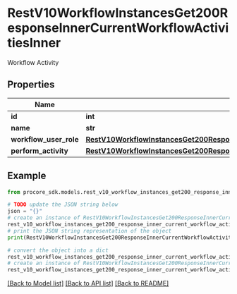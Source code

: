 # RestV10WorkflowInstancesGet200ResponseInnerCurrentWorkflowActivitiesInner

Workflow Activity

## Properties

Name | Type | Description | Notes
------------ | ------------- | ------------- | -------------
**id** | **int** | ID | [optional] 
**name** | **str** | Name | [optional] 
**workflow_user_role** | [**RestV10WorkflowInstancesGet200ResponseInnerCurrentWorkflowActivitiesInnerWorkflowUserRole**](RestV10WorkflowInstancesGet200ResponseInnerCurrentWorkflowActivitiesInnerWorkflowUserRole.md) |  | [optional] 
**perform_activity** | [**RestV10WorkflowInstancesGet200ResponseInnerCurrentWorkflowActivitiesInnerPerformActivity**](RestV10WorkflowInstancesGet200ResponseInnerCurrentWorkflowActivitiesInnerPerformActivity.md) |  | [optional] 

## Example

```python
from procore_sdk.models.rest_v10_workflow_instances_get200_response_inner_current_workflow_activities_inner import RestV10WorkflowInstancesGet200ResponseInnerCurrentWorkflowActivitiesInner

# TODO update the JSON string below
json = "{}"
# create an instance of RestV10WorkflowInstancesGet200ResponseInnerCurrentWorkflowActivitiesInner from a JSON string
rest_v10_workflow_instances_get200_response_inner_current_workflow_activities_inner_instance = RestV10WorkflowInstancesGet200ResponseInnerCurrentWorkflowActivitiesInner.from_json(json)
# print the JSON string representation of the object
print(RestV10WorkflowInstancesGet200ResponseInnerCurrentWorkflowActivitiesInner.to_json())

# convert the object into a dict
rest_v10_workflow_instances_get200_response_inner_current_workflow_activities_inner_dict = rest_v10_workflow_instances_get200_response_inner_current_workflow_activities_inner_instance.to_dict()
# create an instance of RestV10WorkflowInstancesGet200ResponseInnerCurrentWorkflowActivitiesInner from a dict
rest_v10_workflow_instances_get200_response_inner_current_workflow_activities_inner_from_dict = RestV10WorkflowInstancesGet200ResponseInnerCurrentWorkflowActivitiesInner.from_dict(rest_v10_workflow_instances_get200_response_inner_current_workflow_activities_inner_dict)
```
[[Back to Model list]](../README.md#documentation-for-models) [[Back to API list]](../README.md#documentation-for-api-endpoints) [[Back to README]](../README.md)


